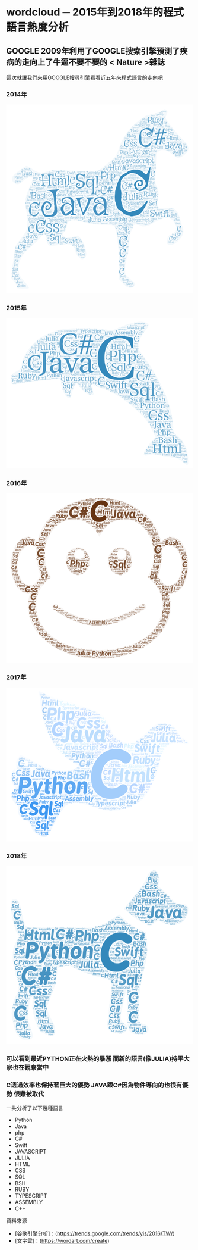 # wordcloud ─  2015年到2018年的程式語言熱度分析

## GOOGLE 2009年利用了GOOGLE搜索引擎預測了疾病的走向上了牛逼不要不要的 < Nature >雜誌
這次就讓我們來用GOOGLE搜尋引擎看看近五年來程式語言的走向吧

### 2014年
![image](https://github.com/mv123453715/wordcloud/blob/master/2014.png)

### 2015年
![image](https://github.com/mv123453715/wordcloud/blob/master/2015.png)

### 2016年
![image](https://github.com/mv123453715/wordcloud/blob/master/2016.png)

### 2017年
![image](https://github.com/mv123453715/wordcloud/blob/master/2017.png)

### 2018年
![image](https://github.com/mv123453715/wordcloud/blob/master/2018.png)

### 可以看到最近PYTHON正在火熱的暴漲 而新的語言(像JULIA)持平大家也在觀察當中 
### C透過效率也保持著巨大的優勢 JAVA跟C#因為物件導向的也很有優勢 很難被取代 

一共分析了以下幾種語言
+ Python 
+ Java 
+ php
+ C#
+ Swift
+ JAVASCRIPT
+ JULIA
+ HTML
+ CSS
+ SQL
+ BSH
+ RUBY
+ TYPESCRIPT
+ ASSEMBLY
+ C++ 


資料來源
+ [谷歌引擎分析]：(https://trends.google.com/trends/yis/2016/TW/)
+ [文字雲]：(https://wordart.com/create)

